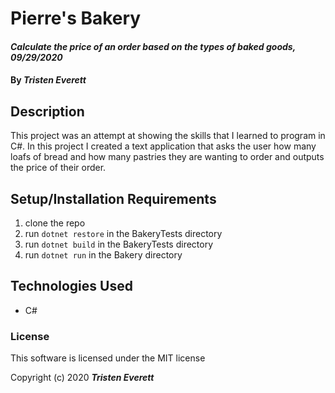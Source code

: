 # Pierre's Bakery

#### _Calculate the price of an order based on the types of baked goods, 09/29/2020_

#### By _**Tristen Everett**_

## Description

This project was an attempt at showing the skills that I learned to program in C#. In this project I created a text application that asks the user how many loafs of bread and how many pastries they are wanting to order and outputs the price of their order.

## Setup/Installation Requirements

1. clone the repo
2. run `dotnet restore` in the BakeryTests directory
3. run `dotnet build` in the BakeryTests directory
4. run `dotnet run` in the Bakery directory

## Technologies Used

* C#

### License

This software is licensed under the MIT license

Copyright (c) 2020 **_Tristen Everett_**